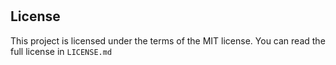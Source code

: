 # 
## License

This project is licensed under the terms of the MIT license. You can read the full license in `LICENSE.md`
